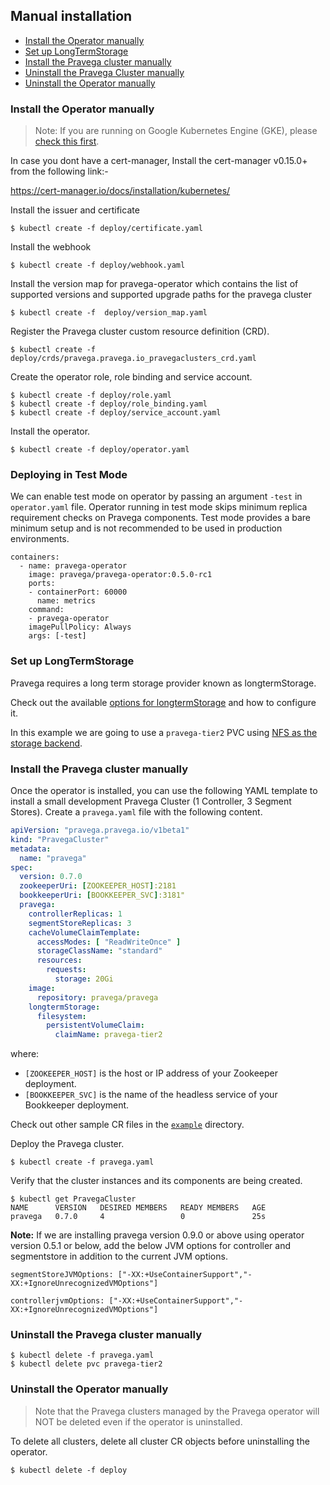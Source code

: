## Manual installation

* [Install the Operator manually](#install-the-operator-manually)
* [Set up LongTermStorage](#set-up-longtermstorage)
* [Install the Pravega cluster manually](#install-the-pravega-cluster-manually)
* [Uninstall the Pravega Cluster manually](#uninstall-the-pravega-cluster-manually)
* [Uninstall the Operator manually](#uninstall-the-operator-manually)

### Install the Operator manually

> Note: If you are running on Google Kubernetes Engine (GKE), please [check this first](development.md#installation-on-google-kubernetes-engine).

In case you dont have a cert-manager, Install the cert-manager v0.15.0+ from the following link:-

https://cert-manager.io/docs/installation/kubernetes/

Install the issuer and certificate
```
$ kubectl create -f deploy/certificate.yaml
```
Install the webhook
```
$ kubectl create -f deploy/webhook.yaml  
```
Install the version map for pravega-operator which contains the list of supported versions and supported upgrade paths for the pravega cluster
```
$ kubectl create -f  deploy/version_map.yaml
```
Register the Pravega cluster custom resource definition (CRD).
```
$ kubectl create -f deploy/crds/pravega.pravega.io_pravegaclusters_crd.yaml
```
Create the operator role, role binding and service account.
```
$ kubectl create -f deploy/role.yaml
$ kubectl create -f deploy/role_binding.yaml
$ kubectl create -f deploy/service_account.yaml
```
Install the operator.
```
$ kubectl create -f deploy/operator.yaml  
```

### Deploying in Test Mode
 We can enable test mode on operator by passing an argument `-test` in `operator.yaml` file. Operator running in test mode skips minimum replica requirement checks on Pravega components. Test mode provides a bare minimum setup and is not recommended to be used in production environments.

```
containers:
  - name: pravega-operator
    image: pravega/pravega-operator:0.5.0-rc1
    ports:
    - containerPort: 60000
      name: metrics
    command:
    - pravega-operator
    imagePullPolicy: Always
    args: [-test]
```
### Set up LongTermStorage

Pravega requires a long term storage provider known as longtermStorage.

Check out the available [options for longtermStorage](longtermstorage.md) and how to configure it.

In this example we are going to use a `pravega-tier2` PVC using [NFS as the storage backend](longtermstorage.md#use-nfs-as-longtermstorage).

### Install the Pravega cluster manually

Once the operator is installed, you can use the following YAML template to install a small development Pravega Cluster (1 Controller, 3 Segment Stores). Create a `pravega.yaml` file with the following content.

```yaml
apiVersion: "pravega.pravega.io/v1beta1"
kind: "PravegaCluster"
metadata:
  name: "pravega"
spec:
  version: 0.7.0
  zookeeperUri: [ZOOKEEPER_HOST]:2181
  bookkeeperUri: [BOOKKEEPER_SVC]:3181"
  pravega:
    controllerReplicas: 1
    segmentStoreReplicas: 3
    cacheVolumeClaimTemplate:
      accessModes: [ "ReadWriteOnce" ]
      storageClassName: "standard"
      resources:
        requests:
          storage: 20Gi
    image:
      repository: pravega/pravega
    longtermStorage:
      filesystem:
        persistentVolumeClaim:
          claimName: pravega-tier2
```

where:

- `[ZOOKEEPER_HOST]` is the host or IP address of your Zookeeper deployment.
- `[BOOKKEEPER_SVC]` is the name of the headless service of your Bookkeeper deployment.

Check out other sample CR files in the [`example`](../example) directory.

Deploy the Pravega cluster.

```
$ kubectl create -f pravega.yaml
```

Verify that the cluster instances and its components are being created.

```
$ kubectl get PravegaCluster
NAME      VERSION   DESIRED MEMBERS   READY MEMBERS   AGE
pravega   0.7.0     4                 0               25s
```

**Note:** If we are installing pravega version 0.9.0 or above using operator version 0.5.1 or below, add the below JVM options for controller and segmentstore in addition to the current JVM options.
```
segmentStoreJVMOptions: ["-XX:+UseContainerSupport","-XX:+IgnoreUnrecognizedVMOptions"]

controllerjvmOptions: ["-XX:+UseContainerSupport","-XX:+IgnoreUnrecognizedVMOptions"]
```

### Uninstall the Pravega cluster manually

```
$ kubectl delete -f pravega.yaml
$ kubectl delete pvc pravega-tier2
```

### Uninstall the Operator manually

> Note that the Pravega clusters managed by the Pravega operator will NOT be deleted even if the operator is uninstalled.

To delete all clusters, delete all cluster CR objects before uninstalling the operator.

```
$ kubectl delete -f deploy
```
